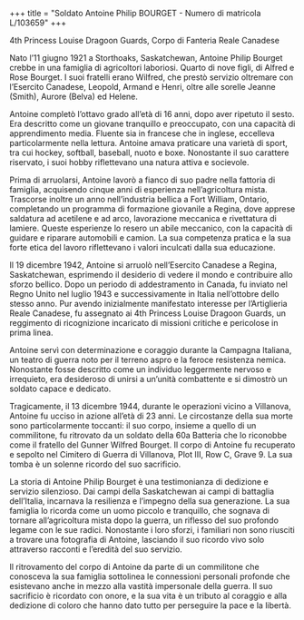 +++
title = "Soldato Antoine Philip BOURGET - Numero di matricola L/103659"
+++

4th Princess Louise Dragoon Guards, Corpo di Fanteria Reale Canadese

Nato l’11 giugno 1921 a Storthoaks, Saskatchewan, Antoine Philip Bourget crebbe in una famiglia di agricoltori laboriosi. Quarto di nove figli, di Alfred e Rose Bourget. I suoi fratelli erano Wilfred, che prestò servizio oltremare con l’Esercito Canadese, Leopold, Armand e Henri, oltre alle sorelle Jeanne (Smith), Aurore (Belva) ed Helene.

Antoine completò l’ottavo grado all’età di 16 anni, dopo aver ripetuto il sesto. Era descritto come un giovane tranquillo e preoccupato, con una capacità di apprendimento media. Fluente sia in francese che in inglese, eccelleva particolarmente nella lettura. Antoine amava praticare una varietà di sport, tra cui hockey, softball, baseball, nuoto e boxe. Nonostante il suo carattere riservato, i suoi hobby riflettevano una natura attiva e socievole.

Prima di arruolarsi, Antoine lavorò a fianco di suo padre nella fattoria di famiglia, acquisendo cinque anni di esperienza nell’agricoltura mista. Trascorse inoltre un anno nell’industria bellica a Fort William, Ontario, completando un programma di formazione giovanile a Regina, dove apprese saldatura ad acetilene e ad arco, lavorazione meccanica e rivettatura di lamiere. Queste esperienze lo resero un abile meccanico, con la capacità di guidare e riparare automobili e camion. La sua competenza pratica e la sua forte etica del lavoro riflettevano i valori inculcati dalla sua educazione.

Il 19 dicembre 1942, Antoine si arruolò nell’Esercito Canadese a Regina, Saskatchewan, esprimendo il desiderio di vedere il mondo e contribuire allo sforzo bellico. Dopo un periodo di addestramento in Canada, fu inviato nel Regno Unito nel luglio 1943 e successivamente in Italia nell’ottobre dello stesso anno. Pur avendo inizialmente manifestato interesse per l’Artiglieria Reale Canadese, fu assegnato ai 4th Princess Louise Dragoon Guards, un reggimento di ricognizione incaricato di missioni critiche e pericolose in prima linea.

Antoine servì con determinazione e coraggio durante la Campagna Italiana, un teatro di guerra noto per il terreno aspro e la feroce resistenza nemica. Nonostante fosse descritto come un individuo leggermente nervoso e irrequieto, era desideroso di unirsi a un’unità combattente e si dimostrò un soldato capace e dedicato.

Tragicamente, il 13 dicembre 1944, durante le operazioni vicino a Villanova, Antoine fu ucciso in azione all’età di 23 anni. Le circostanze della sua morte sono particolarmente toccanti: il suo corpo, insieme a quello di un commilitone, fu ritrovato da un soldato della 60a Batteria che lo riconobbe come il fratello del Gunner Wilfred Bourget. Il corpo di Antoine fu recuperato e sepolto nel Cimitero di Guerra di Villanova, Plot III, Row C, Grave 9. 
La sua tomba è un solenne ricordo del suo sacrificio.

La storia di Antoine Philip Bourget è una testimonianza di dedizione e servizio silenzioso. Dai campi della Saskatchewan ai campi di battaglia dell’Italia, incarnava la resilienza e l’impegno della sua generazione. 
La sua famiglia lo ricorda come un uomo piccolo e tranquillo, che sognava di tornare all’agricoltura mista dopo la guerra, un riflesso del suo profondo legame con le sue radici. 
Nonostante i loro sforzi, i familiari non sono riusciti a trovare una fotografia di Antoine, lasciando il suo ricordo vivo solo attraverso racconti e l’eredità del suo servizio.

Il ritrovamento del corpo di Antoine da parte di un commilitone che conosceva la sua famiglia sottolinea le connessioni personali profonde che esistevano anche in mezzo alla vastità impersonale della guerra. 
Il suo sacrificio è ricordato con onore, e la sua vita è un tributo al coraggio e alla dedizione di coloro che hanno dato tutto per perseguire la pace e la libertà.

